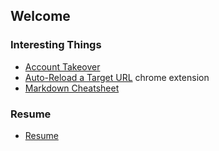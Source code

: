 ## Welcome


### Interesting Things

- [Account Takeover](ato.html)
- [Auto-Reload a Target URL](https://chrome.google.com/webstore/detail/auto-reload-target-url/fbofpnajkcpnpillmmfhggjandclmjgj) chrome extension
- [Markdown Cheatsheet](md.html)


### Resume

- [Resume](https://www.jondebonis.com/assets/resume.html)




